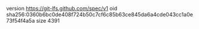 version https://git-lfs.github.com/spec/v1
oid sha256:0360b6bc0de408f724b50c7cf6c85b63ce845da6a4cde043cc1a0e73f54f4a5a
size 4391
